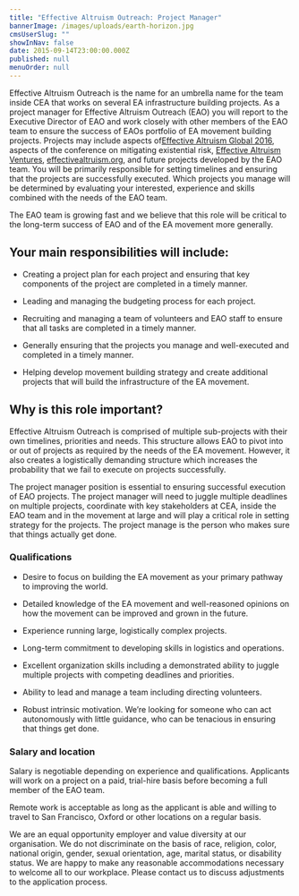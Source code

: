 ```yaml
---
title: "Effective Altruism Outreach: Project Manager"
bannerImage: /images/uploads/earth-horizon.jpg
cmsUserSlug: ""
showInNav: false
date: 2015-09-14T23:00:00.000Z
published: null
menuOrder: null
---
```


Effective Altruism Outreach is the name for an umbrella name for the team inside CEA that works on several EA infrastructure building projects. As a project manager for Effective Altruism Outreach (EAO) you will report to the Executive Director of EAO and work closely with other members of the EAO team to ensure the success of EAOs portfolio of EA movement building projects. Projects may include aspects of[Effective Altruism Global 2016](http://www.eaglobal.org/), aspects of the conference on mitigating existential risk, [Effective Altruism Ventures](http://www.eaventures.org/), [effectivealtruism.org](http://www.effectivealtruism.org/), and future projects developed by the EAO team. You will be primarily responsible for setting timelines and ensuring that the projects are successfully executed. Which projects you manage will be determined by evaluating your interested, experience and skills combined with the needs of the EAO team.

  
The EAO team is growing fast and we believe that this role will be critical to the long-term success of EAO and of the EA movement more generally.

  
## Your main responsibilities will include:

* Creating a project plan for each project and ensuring that key components of the project are completed in a timely manner.

* Leading and managing the budgeting process for each project.

* Recruiting and managing a team of volunteers and EAO staff to ensure that all tasks are completed in a timely manner.

* Generally ensuring that the projects you manage and well-executed and completed in a timely manner.

* Helping develop movement building strategy and create additional projects that will build the infrastructure of the EA movement.

  
## Why is this role important?

Effective Altruism Outreach is comprised of multiple sub-projects with their own timelines, priorities and needs. This structure allows EAO to pivot into or out of projects as required by the needs of the EA movement. However, it also creates a logistically demanding structure which increases the probability that we fail to execute on projects successfully.

  
The project manager position is essential to ensuring successful execution of EAO projects. The project manager will need to juggle multiple deadlines on multiple projects, coordinate with key stakeholders at CEA, inside the EAO team and in the movement at large and will play a critical role in setting strategy for the projects. The project manage is the person who makes sure that things actually get done.

  
### Qualifications

* Desire to focus on building the EA movement as your primary pathway to improving the world.

* Detailed knowledge of the EA movement and well-reasoned opinions on how the movement can be improved and grown in the future.

* Experience running large, logistically complex projects.

* Long-term commitment to developing skills in logistics and operations.

* Excellent organization skills including a demonstrated ability to juggle multiple projects with competing deadlines and priorities.

* Ability to lead and manage a team including directing volunteers.

* Robust intrinsic motivation. We&rsquo;re looking for someone who can act autonomously with little guidance, who can be tenacious in ensuring that things get done.

  
### Salary and location

Salary is negotiable depending on experience and qualifications. Applicants will work on a project on a paid, trial-hire basis before becoming a full member of the EAO team.

  
Remote work is acceptable as long as the applicant is able and willing to travel to San Francisco, Oxford or other locations on a regular basis.

We are an equal opportunity employer and value diversity at our organisation. We do not discriminate on the basis of race, religion, color, national origin, gender, sexual orientation, age, marital status, or disability status. We are happy to make any reasonable accommodations necessary to welcome all to our workplace. Please contact us to discuss adjustments to the application process. 

  
  
  
  
